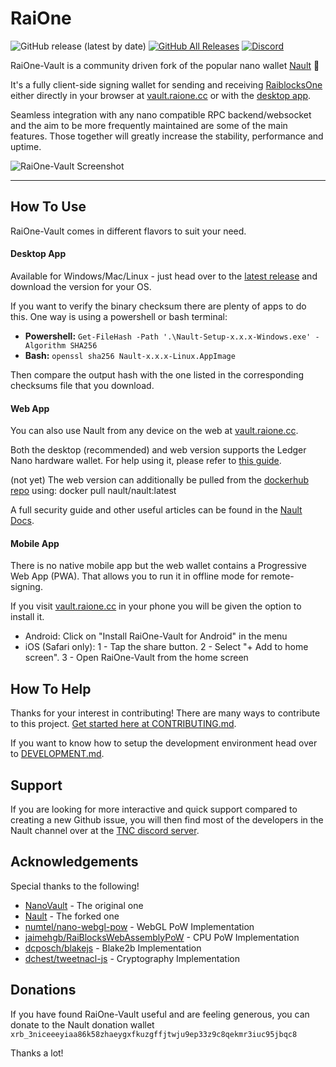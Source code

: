 # RaiOne

![GitHub release (latest by date)](https://img.shields.io/github/v/release/raiblocksone/raione-vault)
[![GitHub All Releases](https://img.shields.io/github/downloads/raiblocksone/raione-vault/total)](https://github.com/raiblocksone/raione-vault/releases/latest)
[![Discord](https://img.shields.io/badge/discord-join%20chat-orange.svg?logo=discord&color=7289DA)](https://discord.gg/RRMh2s8ZWT)

RaiOne-Vault is a community driven fork of the popular nano wallet [Nault](https://github.com/nault/nault) 💙

It's a fully client-side signing wallet for sending and receiving [RaiblocksOne](https://github.com/raiblocksone/raiblocksone-node/) either directly in your browser at [vault.raione.cc](http://vault.raione.cc) or with the [desktop app](https://github.com/raiblocksone/raione-vault/releases/latest).

Seamless integration with any nano compatible RPC backend/websocket and the aim to be more frequently maintained are some of the main features. Those together will greatly increase the stability, performance and uptime.

![RaiOne-Vault Screenshot](/src/assets/img/preview.png)
___

## How To Use
RaiOne-Vault comes in different flavors to suit your need.
#### Desktop App
Available for Windows/Mac/Linux - just head over to the [latest release](https://github.com/raiblocksone/raiblocksone-node/releases/latest) and download the version for your OS.

If you want to verify the binary checksum there are plenty of apps to do this. One way is using a powershell or bash terminal:

* **Powershell:** `Get-FileHash -Path '.\Nault-Setup-x.x.x-Windows.exe' -Algorithm SHA256`
* **Bash:** `openssl sha256 Nault-x.x.x-Linux.AppImage`

Then compare the output hash with the one listed in the corresponding checksums file that you download.

#### Web App
You can also use Nault from any device on the web at [vault.raione.cc](http://vault.raione.cc).

Both the desktop (recommended) and web version supports the Ledger Nano hardware wallet. For help using it, please refer to [this guide](https://docs.nault.cc/2020/08/04/ledger-guide.html).

(not yet) The web version can additionally be pulled from the [dockerhub repo](https://hub.docker.com/r/nault/nault) using: docker pull nault/nault:latest

A full security guide and other useful articles can be found in the [Nault Docs](https://docs.nault.cc).

#### Mobile App
There is no native mobile app but the web wallet contains a Progressive Web App (PWA). That allows you to run it in offline mode for remote-signing.

If you visit [vault.raione.cc](http://vault.raione.cc) in your phone you will be given the option to install it.

* Android: Click on "Install RaiOne-Vault for Android" in the menu
* iOS (Safari only): 1 - Tap the share button. 2 - Select "+ Add to home screen". 3 - Open RaiOne-Vault from the home screen

## How To Help

Thanks for your interest in contributing! There are many ways to contribute to this project. [Get started here at CONTRIBUTING.md](CONTRIBUTING.md).

If you want to know how to setup the development environment head over to [DEVELOPMENT.md](DEVELOPMENT.md).

## Support

If you are looking for more interactive and quick support compared to creating a new Github issue, you will then find most of the developers in the Nault channel over at the [TNC discord server](https://discord.gg/RRMh2s8ZWT).

## Acknowledgements

Special thanks to the following!

- [NanoVault](https://github.com/cronoh/nanovault) - The original one
- [Nault](https://github.com/nault/nault) - The forked one
- [numtel/nano-webgl-pow](https://github.com/numtel/nano-webgl-pow) - WebGL PoW Implementation
- [jaimehgb/RaiBlocksWebAssemblyPoW](https://github.com/jaimehgb/RaiBlocksWebAssemblyPoW) - CPU PoW Implementation
- [dcposch/blakejs](https://github.com/dcposch/blakejs) - Blake2b Implementation
- [dchest/tweetnacl-js](https://github.com/dchest/tweetnacl-js) - Cryptography Implementation

## Donations

If you have found RaiOne-Vault useful and are feeling generous, you can donate to the Nault donation wallet
`xrb_3niceeeyiaa86k58zhaeygxfkuzgffjtwju9ep33z9c8qekmr3iuc95jbqc8`

Thanks a lot!

